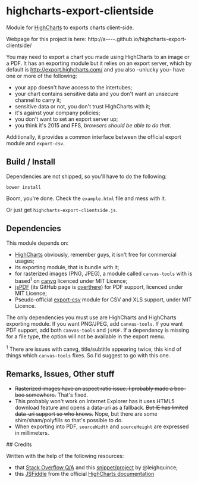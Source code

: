 # highcharts-export-clientside
Module for [HighCharts](http://www.highcharts.com/) to exports charts client-side.

Webpage for this project is here: http://a----.github.io/highcharts-export-clientside/

You may need to export a chart you made using HighCharts to an image or a PDF. It has an exporting module but it relies on an export server, which by default is http://export.highcharts.com/ and you also –unlucky you– have one or more of the following:
* your app doesn't have access to the intertubes;
* your chart contains sensitive data and you don't want an unsecure channel to carry it;
* sensitive data or not, you don't trust HighCharts with it;
* it's against your company policies;
* you don't want to set an export server up;
* you think it's 2015 and FFS, _browsers should be able to do that_.

Additionally, it provides a common interface between the official export module and `export-csv`.

## Build / Install

Dependencies are not shipped, so you'll have to do the following:

```(sh)
bower install
```

Boom, you're done. Check the ```example.html``` file and mess with it.

Or just get `highcharts-export-clientside.js`.

## Dependencies

This module depends on:
* [HighCharts](http://www.highcharts.com/) obviously, remember guys, it isn't free for commercial usages;
* its exporting module, that is bundle with it;
* for rasterized images (PNG, JPEG), a module called `canvas-tools` with is based<sup>1</sup> on [canvg](https://github.com/gabelerner/canvg) licenced under MIT Licence;
* [jsPDF](https://parall.ax/products/jspdf) (its GitHub page is [overthere](https://github.com/MrRio/jsPDF)) for PDF support, licenced under MIT Licence;
* Pseudo-official [export-csv](https://github.com/highslide-software/export-csv/tree/master) module for CSV and XLS support, under MIT Licence.

The only dependencies you must use are HighCharts and HighCharts exporting module. If you want PNG/JPEG, add `canvas-tools`. If you want PDF support, add both `canvas-tools` and `jsPDF`. If a dependency is missing for a file type, the option will not be available in the export menu.

<sup>1</sup> There are issues with canvg, title/subtitle appearing twice, this kind of things which `canvas-tools` fixes. So I'd suggest to go with this one.

## Remarks, Issues, Other stuff

* ~~Rasterized images have an aspect ratio issue. I probably made a boo-boo somewhere.~~ That's fixed.
* This probably won't work on Internet Explorer has it uses HTML5 download feature and opens a data-uri as a fallback. ~~But IE has limited data-uri support so who knows.~~ Nope, but there are some shim/sham/polyfills so that's possible to do.
* When exporting into PDF, `sourceWidth` and `sourceHeight` are expressed in millimeters.

## Credits

Written with the help of the following resources:
* that  [Stack Overflow Q/A](http://stackoverflow.com/questions/25630811/export-highcharts-to-pdf-using-javascript-and-local-server-no-internet-connec) and this [snippet/project](https://github.com/leighquince/HighChartLocalExport/) by @leighquince;
* this [JSFiddle](http://jsfiddle.net/gh/get/jquery/1.7.2/highslide-software/highcharts.com/tree/master/samples/highcharts/exporting/offline-download/) from the official [HighCharts documentation](http://www.highcharts.com/docs/export-module/export-module-overview)

